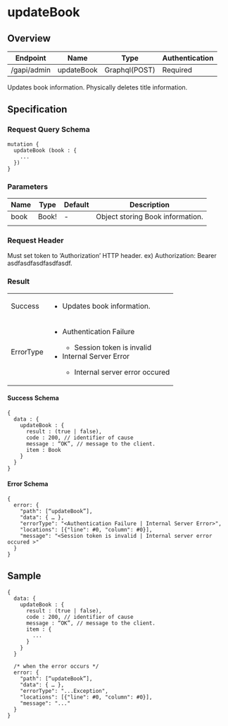 # updateBook

## Overview

| Endpoint | Name | Type | Authentication |
| --- | --- | --- | --- |
| /gapi/admin | updateBook | Graphql(POST) | Required |

Updates book information. Physically deletes title information.

## Specification

### Request Query Schema

```text
mutation {
  updateBook (book : {
    ...
  })
}
```

### Parameters

| Name | Type | Default | Description |
| --- | --- | --- | --- |
| book | Book! | - | Object storing Book information. |
|  |  |  |  |

### Request Header

Must set token to ‘Authorization’ HTTP header.
ex) Authorization: Bearer asdfasdfasdfasdfasdf.

### Result

<table>
<tr>
  <td>Success</td>
  <td><ul><li>Updates book information.</li></ul></td>
</tr>
<tr>
  <td>ErrorType</td>
  <td>
    <ul>
      <li>Authentication Failure</li>
      <ul>
        <li>Session token is invalid</li>
      </ul>
      <li>Internal Server Error</li>
      <ul>
        <li>Internal server error occured</li>
      </ul>
    </ul>
  </td>
  </tr>
</table>

#### Success Schema

```text
{
  data : {
    updateBook : {
      result : (true | false),
      code : 200, // identifier of cause
      message : “OK”, // message to the client.
      item : Book
    }
  }
}
```

#### Error Schema

```text
{
  error: {
    "path": [“updateBook”],
    "data": { … },
    "errorType": "<Authentication Failure | Internal Server Error>",
    "locations": [{"line": #0, "column": #0}],
    "message": "<Session token is invalid | Internal server error occured >"
  }
}
```

## Sample

```text
{
  data: {
    updateBook : {
      result : (true | false),
      code : 200, // identifier of cause
      message : “OK”, // message to the client.
      item : {
        ...
      }
    }
  }

  /* when the error occurs */
  error: {
    "path": [“updateBook”],
    "data": { … },
    "errorType": "...Exception",
    "locations": [{"line": #0, "column": #0}],
    "message": "..."
  }
}
```

